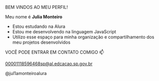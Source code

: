 BEM VINDOS AO MEU PERFIL!

Meu nome é **Julia Monteiro**

- Estou estudando na Alura
- Estou me desenvolvendo na linguagem JavaScript
- Utilizo esse espaço para minha organização e compartilhamento dos meu projetos desenvolvidos

VOCÊ PODE ENTRAR EM CONTATO COMIGO 📫

00001118596468sp@al.edcacao.sp.gov.br

@jul1amonteiroalura

